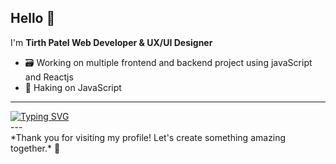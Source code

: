 ## Hello 👋
I'm **Tirth Patel Web Developer & UX/UI Designer**

- 🗃️ Working on multiple frontend and backend project using javaScript and Reactjs
- 🎯 Haking on JavaScript
 ___

<div ><a href="" target="_blank"><a href=""><img src="https://readme-typing-svg.demolab.com?font=Mooli&pause=1000&multiline=true&width=435&lines=%E2%9C%A8EVER+POSITIVE%2C+NEVER+NEGATIVE%E2%9C%A8" alt="Typing SVG" /></a></div>
---
 <br>
*Thank you for visiting my profile! Let's create something amazing together.* 🤝
